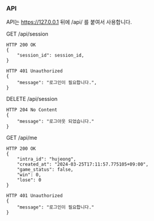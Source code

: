### API

API는 https://127.0.0.1 뒤에 /api/ 를 붙여서 사용합니다.

GET /api/session

```
HTTP 200 OK
{
    "session_id": session_id,
}

HTTP 401 Unauthorized
{
    "message": "로그인이 필요합니다.",
}
```

DELETE /api/session

```
HTTP 204 No Content
{
    "message": "로그아웃 되었습니다."
}
```

GET /api/me

```
HTTP 200 OK
{
    "intra_id": "hujeong",
    "created_at": "2024-03-25T17:11:57.775105+09:00",
    "game_status": false,
    "win": 0,
    "lose": 0
}

HTTP 401 Unauthorized
{
    "message": "로그인이 필요합니다."
}
```

